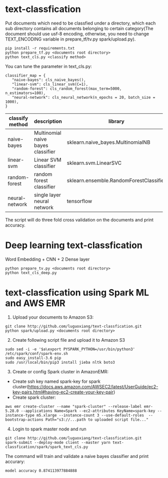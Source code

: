 # text-classfication

Put documents which need to be classfied under a directory, which each sub directory contains all documents belonging to certain category(The document should use usf-8 encoding, otherwise, you need to change TEXT_ENCODING variable in prepare_tf/tv.py spark/upload.py). 
```
pip install -r requirements.txt
python prepare_tf.py <documents root directory>
python text_cls.py <classify method>
```

You can tune the parameter in text_cls.py:

```
classifier_map = {
   "naive-bayes": cls_naive_bayes(),
   "linear-svm": cls_linear_svm(C=1),
   "random-forest": cls_random_forest(max_term=5000, n_estimators=100),
   "neural-network": cls_neural_network(n_epochs = 20, batch_size = 1000),
}
```

| classify method | description | library |
| --------------- | ----------- | ------- |
| naive-bayes | Multinomial naive bayes classifier | sklearn.naive_bayes.MultinomialNB |
| linear-svm | Linear SVM classifier | sklearn.svm.LinearSVC |
| random-forest | random forest classifier | sklearn.ensemble.RandomForestClassifier |
| neural-network | single layer neural network | tensorflow |

The script will do three fold cross validation on the documents and print accuracy.

# Deep learning text-classfication

Word Embedding + CNN + 2 Dense layer

```
python prepare_tv.py <documents root directory>
python text_cls_deep.py 
```

# text-classfication using Spark ML and AWS EMR

1. Upload your documents to Amazon S3:
```
git clone http://github.com/luguoxiang/text-classfication.git
python spark/upload.py <documents root directory>
```

2. Create following script file and upload it to Amazon S3
```#!/bin/bash
sudo sed -i -e '$a\export PYSPARK_PYTHON=/usr/bin/python3' /etc/spark/conf/spark-env.sh
sudo easy_install-3.6 pip
sudo /usr/local/bin/pip3 install jieba nltk boto3
```
 
3. Create or config Spark cluster in AmazonEMR:

* Create ssh key named spark-key for spark cluster(https://docs.aws.amazon.com/AWSEC2/latest/UserGuide/ec2-key-pairs.html#having-ec2-create-your-key-pair)
* Create spark cluster:
```
aws emr create-cluster --name "spark-cluster" --release-label emr-5.28.0 --applications Name=Spark --ec2-attributes KeyName=spark-key --instance-type m5.xlarge --instance-count 3 --use-default-roles  --bootstrap-actions Path="s3://...path to uploaded script file..."
```

4. Login to spark master node and run
```
git clone http://github.com/luguoxiang/text-classfication.git
spark-submit --deploy-mode client --master yarn text-classfication/spark/spark_text_cls.py
```
The command will train and validate a naive bayes classifier and print accurary:
```
model accuracy 0.874113977884888
```
